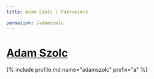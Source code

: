 ```yaml
---
title: Adam Szolc | Patromierz

permalink: /adamszolc
---
```


# [Adam Szolc](https://patronite.pl/adamszolc)

{% include profile.md name="adamszolc" prefix="a" %}
